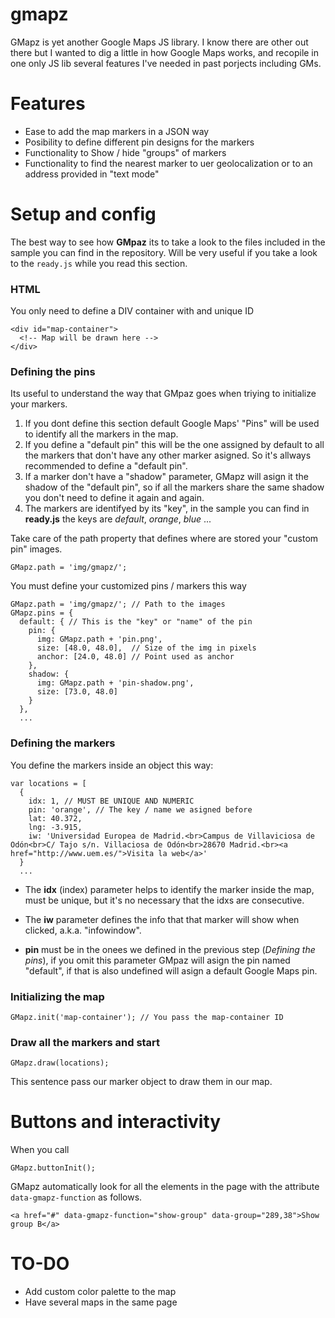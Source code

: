gmapz
=====

GMapz is yet another Google Maps JS library. I know there are other out there but I wanted to dig a little in how Google Maps works, and recopile in one only JS lib several features I've needed in past porjects including GMs.

Features
========

- Ease to add the map markers in a JSON way
- Posibility to define different pin designs for the markers
- Functionality to Show / hide "groups" of markers
- Functionality to find the nearest marker to uer geolocalization or to an address provided in "text mode"

Setup and config
================

The best way to see how **GMpaz** its to take a look to the files included in the sample you can find in the repository. Will be very useful if you take a look to the `ready.js` while you read this section.

### HTML

You only need to define a DIV container with and unique ID

    <div id="map-container">
      <!-- Map will be drawn here -->
    </div>
    

### Defining the pins

Its useful to understand the way that GMpaz goes when triying to initialize your markers.

1. If you dont define this section default Google Maps' "Pins" will be used to identify all the markers in the map.
2. If you define a "default pin" this will be the one assigned by default to all the markers that don't have any other marker asigned. So it's allways recommended to define a "default pin".
3. If a marker don't have a "shadow" parameter, GMapz will asign it the shadow of the "default pin", so if all the markers share the same shadow you don't need to define it again and again.
4. The markers are identifyed by its "key", in the sample you can find in **ready.js** the keys are _default_, _orange_, _blue_ ...

Take care of the path property that defines where are stored your "custom pin" images.

    GMapz.path = 'img/gmapz/';
    
You must define your customized pins / markers this way

    GMapz.path = 'img/gmapz/'; // Path to the images
    GMapz.pins = {
      default: { // This is the "key" or "name" of the pin
        pin: {
          img: GMapz.path + 'pin.png',
          size: [48.0, 48.0],  // Size of the img in pixels
          anchor: [24.0, 48.0] // Point used as anchor
        },
        shadow: {
          img: GMapz.path + 'pin-shadow.png',
          size: [73.0, 48.0]
        }
      },
      ...

### Defining the markers

You define the markers inside an object this way:

    var locations = [
      {
        idx: 1, // MUST BE UNIQUE AND NUMERIC
        pin: 'orange', // The key / name we asigned before
        lat: 40.372,
        lng: -3.915,
        iw: 'Universidad Europea de Madrid.<br>Campus de Villaviciosa de Odón<br>C/ Tajo s/n. Villaciosa de Odón<br>28670 Madrid.<br><a href="http://www.uem.es/">Visita la web</a>'
      }
      ...

- The **idx** (index) parameter helps to identify the marker inside the map, must be unique, but it's no necessary that the idxs are consecutive.

- The **iw** parameter defines the info that that marker will show when clicked, a.k.a. "infowindow".

- **pin** must be in the onees we defined in the previous step (_Defining the pins_), if you omit this parameter GMpaz will asign the pin named "default", if that is also undefined will asign a default Google Maps pin.

### Initializing the map

    GMapz.init('map-container'); // You pass the map-container ID
    
### Draw all the markers and start

    GMapz.draw(locations);
    
This sentence pass our marker object to draw them in our map.

Buttons and interactivity
=========================

When you call

    GMapz.buttonInit();
    
GMapz automatically look for all the elements in the page with the attribute `data-gmapz-function` as follows.

    <a href="#" data-gmapz-function="show-group" data-group="289,38">Show group B</a>

TO-DO
=====

- Add custom color palette to the map
- Have several maps in the same page


